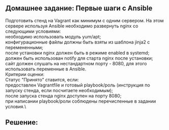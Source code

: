 ## Домашнее задание: Первые шаги с Ansible

Подготовить стенд на Vagrant как минимум с одним сервером. На этом сервере используя Ansible необходимо развернуть nginx со следующими условиями:\
необходимо использовать модуль yum/apt;\
конфигурационные файлы должны быть взяты из шаблона jinja2 с перемененными;\
после установки nginx должен быть в режиме enabled в systemd;\
должен быть использован notify для старта nginx после установки;\
сайт должен слушать на нестандартном порту - 8080, для этого использовать переменные в Ansible.\
Критерии оценки:\
Статус "Принято" ставится, если:\
предоставлен Vagrantfile и готовый playbook/роль (инструкция по запуску стенда, если посчитаете необходимым);\
после запуска стенда nginx доступен на порту 8080;\
при написании playbook/роли соблюдены перечисленные в задании условия.\
## Решение:
